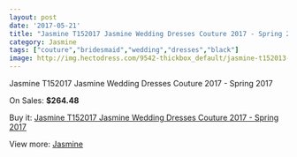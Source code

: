 ```yaml
---
layout: post
date: '2017-05-21'
title: "Jasmine T152017 Jasmine Wedding Dresses Couture 2017 - Spring 2017"
category: Jasmine
tags: ["couture","bridesmaid","wedding","dresses","black"]
image: http://img.hectodress.com/9542-thickbox_default/jasmine-t152013-jasmine-wedding-dresses-couture-2013-spring-2013.jpg
---
```

Jasmine T152017 Jasmine Wedding Dresses Couture 2017 - Spring 2017

On Sales: **$264.48**
<a href="https://www.hectodress.com/jasmine/4795-jasmine-t152013-jasmine-wedding-dresses-couture-2013-spring-2013.html"><amp-img layout="responsive" width="600" height="600" src="//img.hectodress.com/9542-thickbox_default/jasmine-t152013-jasmine-wedding-dresses-couture-2013-spring-2013.jpg" alt="Jasmine T152017 Jasmine Wedding Dresses Couture 2017 - Spring 2017 0" /></a>
<a href="https://www.hectodress.com/jasmine/4795-jasmine-t152013-jasmine-wedding-dresses-couture-2013-spring-2013.html"><amp-img layout="responsive" width="600" height="600" src="//img.hectodress.com/9544-thickbox_default/jasmine-t152013-jasmine-wedding-dresses-couture-2013-spring-2013.jpg" alt="Jasmine T152017 Jasmine Wedding Dresses Couture 2017 - Spring 2017 1" /></a>
<a href="https://www.hectodress.com/jasmine/4795-jasmine-t152013-jasmine-wedding-dresses-couture-2013-spring-2013.html"><amp-img layout="responsive" width="600" height="600" src="//img.hectodress.com/9543-thickbox_default/jasmine-t152013-jasmine-wedding-dresses-couture-2013-spring-2013.jpg" alt="Jasmine T152017 Jasmine Wedding Dresses Couture 2017 - Spring 2017 2" /></a>

Buy it: [Jasmine T152017 Jasmine Wedding Dresses Couture 2017 - Spring 2017](https://www.hectodress.com/jasmine/4795-jasmine-t152013-jasmine-wedding-dresses-couture-2013-spring-2013.html "Jasmine T152017 Jasmine Wedding Dresses Couture 2017 - Spring 2017")

View more: [Jasmine](https://www.hectodress.com/79-jasmine "Jasmine")